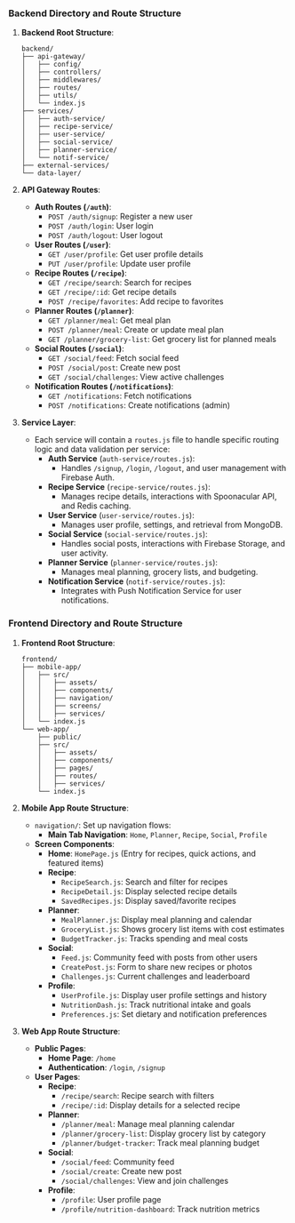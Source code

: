 ### Backend Directory and Route Structure

1. **Backend Root Structure**:

   ```plaintext
   backend/
   ├── api-gateway/
   │   ├── config/
   │   ├── controllers/
   │   ├── middlewares/
   │   ├── routes/
   │   ├── utils/
   │   └── index.js
   ├── services/
   │   ├── auth-service/
   │   ├── recipe-service/
   │   ├── user-service/
   │   ├── social-service/
   │   ├── planner-service/
   │   └── notif-service/
   ├── external-services/
   └── data-layer/
   ```

2. **API Gateway Routes**:
   - **Auth Routes (`/auth`)**:
     - `POST /auth/signup`: Register a new user
     - `POST /auth/login`: User login
     - `POST /auth/logout`: User logout
   - **User Routes (`/user`)**:
     - `GET /user/profile`: Get user profile details
     - `PUT /user/profile`: Update user profile
   - **Recipe Routes (`/recipe`)**:
     - `GET /recipe/search`: Search for recipes
     - `GET /recipe/:id`: Get recipe details
     - `POST /recipe/favorites`: Add recipe to favorites
   - **Planner Routes (`/planner`)**:
     - `GET /planner/meal`: Get meal plan
     - `POST /planner/meal`: Create or update meal plan
     - `GET /planner/grocery-list`: Get grocery list for planned meals
   - **Social Routes (`/social`)**:
     - `GET /social/feed`: Fetch social feed
     - `POST /social/post`: Create new post
     - `GET /social/challenges`: View active challenges
   - **Notification Routes (`/notifications`)**:
     - `GET /notifications`: Fetch notifications
     - `POST /notifications`: Create notifications (admin)
3. **Service Layer**:
   - Each service will contain a `routes.js` file to handle specific routing logic and data validation per service:
     - **Auth Service** (`auth-service/routes.js`):
       - Handles `/signup`, `/login`, `/logout`, and user management with Firebase Auth.
     - **Recipe Service** (`recipe-service/routes.js`):
       - Manages recipe details, interactions with Spoonacular API, and Redis caching.
     - **User Service** (`user-service/routes.js`):
       - Manages user profile, settings, and retrieval from MongoDB.
     - **Social Service** (`social-service/routes.js`):
       - Handles social posts, interactions with Firebase Storage, and user activity.
     - **Planner Service** (`planner-service/routes.js`):
       - Manages meal planning, grocery lists, and budgeting.
     - **Notification Service** (`notif-service/routes.js`):
       - Integrates with Push Notification Service for user notifications.

### Frontend Directory and Route Structure

1. **Frontend Root Structure**:

   ```plaintext
   frontend/
   ├── mobile-app/
   │   ├── src/
   │   │   ├── assets/
   │   │   ├── components/
   │   │   ├── navigation/
   │   │   ├── screens/
   │   │   ├── services/
   │   └── index.js
   └── web-app/
       ├── public/
       ├── src/
       │   ├── assets/
       │   ├── components/
       │   ├── pages/
       │   ├── routes/
       │   ├── services/
       └── index.js
   ```

2. **Mobile App Route Structure**:

   - `navigation/`: Set up navigation flows:
     - **Main Tab Navigation**: `Home`, `Planner`, `Recipe`, `Social`, `Profile`
   - **Screen Components**:
     - **Home**: `HomePage.js` (Entry for recipes, quick actions, and featured items)
     - **Recipe**:
       - `RecipeSearch.js`: Search and filter for recipes
       - `RecipeDetail.js`: Display selected recipe details
       - `SavedRecipes.js`: Display saved/favorite recipes
     - **Planner**:
       - `MealPlanner.js`: Display meal planning and calendar
       - `GroceryList.js`: Shows grocery list items with cost estimates
       - `BudgetTracker.js`: Tracks spending and meal costs
     - **Social**:
       - `Feed.js`: Community feed with posts from other users
       - `CreatePost.js`: Form to share new recipes or photos
       - `Challenges.js`: Current challenges and leaderboard
     - **Profile**:
       - `UserProfile.js`: Display user profile settings and history
       - `NutritionDash.js`: Track nutritional intake and goals
       - `Preferences.js`: Set dietary and notification preferences

3. **Web App Route Structure**:
   - **Public Pages**:
     - **Home Page**: `/home`
     - **Authentication**: `/login`, `/signup`
   - **User Pages**:
     - **Recipe**:
       - `/recipe/search`: Recipe search with filters
       - `/recipe/:id`: Display details for a selected recipe
     - **Planner**:
       - `/planner/meal`: Manage meal planning calendar
       - `/planner/grocery-list`: Display grocery list by category
       - `/planner/budget-tracker`: Track meal planning budget
     - **Social**:
       - `/social/feed`: Community feed
       - `/social/create`: Create new post
       - `/social/challenges`: View and join challenges
     - **Profile**:
       - `/profile`: User profile page
       - `/profile/nutrition-dashboard`: Track nutrition metrics
